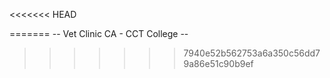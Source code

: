 <<<<<<< HEAD








=======
-- Vet Clinic CA - CCT College --
>>>>>>> 7940e52b562753a6a350c56dd79a86e51c90b9ef
